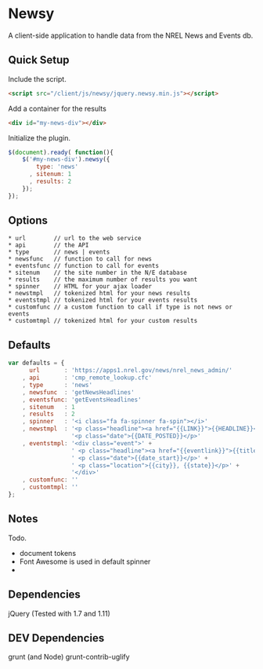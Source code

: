 Newsy
==========

A client-side application to handle data from the NREL News and Events db. 

## Quick Setup

Include the script.

```html
<script src="/client/js/newsy/jquery.newsy.min.js"></script>
```

Add a container for the results

```html
<div id="my-news-div"></div>
```

Initialize the plugin.

```javascript
$(document).ready( function(){
    $('#my-news-div').newsy({
        type: 'news'
      , sitenum: 1 
      , results: 2  
    });
});
```


## Options
```
* url        // url to the web service
* api        // the API
* type       // news | events
* newsfunc   // function to call for news
* eventsfunc // function to call for events
* sitenum    // the site number in the N/E database
* results    // the maximum number of results you want
* spinner    // HTML for your ajax loader
* newstmpl   // tokenized html for your news results
* eventstmpl // tokenized html for your events results
* customfunc // a custom function to call if type is not news or events
* customtmpl // tokenized html for your custom results
```

## Defaults
```javascript
var defaults = {
      url       : 'https://apps1.nrel.gov/news/nrel_news_admin/'
    , api       : 'cmp_remote_lookup.cfc'
    , type      : 'news'
    , newsfunc  : 'getNewsHeadlines'
    , eventsfunc: 'getEventsHeadlines'
    , sitenum   : 1
    , results   : 2
    , spinner   : '<i class="fa fa-spinner fa-spin"></i>'
    , newstmpl  : '<p class="headline"><a href="{{LINK}}">{{HEADLINE}}</a></p>' +
                  '<p class="date">{{DATE_POSTED}}</p>'
    , eventstmpl: '<div class="event">' +
                  ' <p class="headline"><a href="{{eventlink}}">{{title}}</a></p>' +
                  ' <p class="date">{{date_start}}</p>' +
                  ' <p class="location">{{city}}, {{state}}</p>' +
                  '</div>'
    , customfunc: ''
    , customtmpl: ''
};
```

## Notes
Todo.
* document tokens
* Font Awesome is used in default spinner
* 

## Dependencies
jQuery (Tested with 1.7 and 1.11)

## DEV Dependencies
grunt (and Node)
grunt-contrib-uglify
